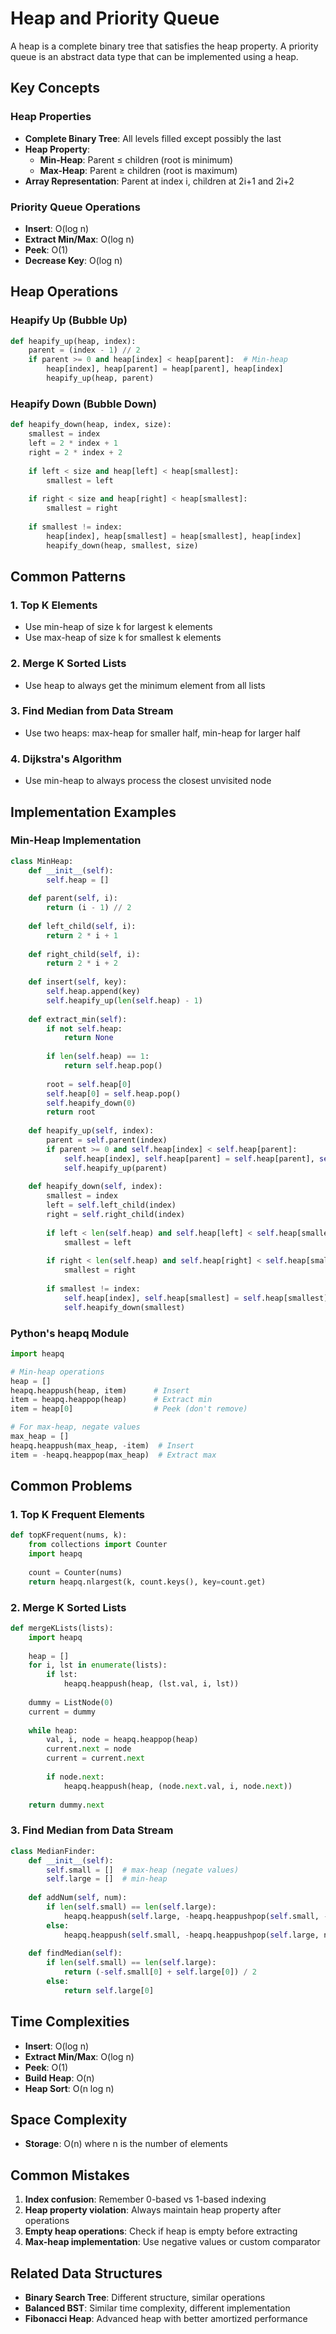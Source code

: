 # Heap and Priority Queue

A heap is a complete binary tree that satisfies the heap property. A priority queue is an abstract data type that can be implemented using a heap.

## Key Concepts

### Heap Properties
- **Complete Binary Tree**: All levels filled except possibly the last
- **Heap Property**: 
  - **Min-Heap**: Parent ≤ children (root is minimum)
  - **Max-Heap**: Parent ≥ children (root is maximum)
- **Array Representation**: Parent at index i, children at 2i+1 and 2i+2

### Priority Queue Operations
- **Insert**: O(log n)
- **Extract Min/Max**: O(log n)
- **Peek**: O(1)
- **Decrease Key**: O(log n)

## Heap Operations

### Heapify Up (Bubble Up)
```python
def heapify_up(heap, index):
    parent = (index - 1) // 2
    if parent >= 0 and heap[index] < heap[parent]:  # Min-heap
        heap[index], heap[parent] = heap[parent], heap[index]
        heapify_up(heap, parent)
```

### Heapify Down (Bubble Down)
```python
def heapify_down(heap, index, size):
    smallest = index
    left = 2 * index + 1
    right = 2 * index + 2
    
    if left < size and heap[left] < heap[smallest]:
        smallest = left
    
    if right < size and heap[right] < heap[smallest]:
        smallest = right
    
    if smallest != index:
        heap[index], heap[smallest] = heap[smallest], heap[index]
        heapify_down(heap, smallest, size)
```

## Common Patterns

### 1. Top K Elements
- Use min-heap of size k for largest k elements
- Use max-heap of size k for smallest k elements

### 2. Merge K Sorted Lists
- Use heap to always get the minimum element from all lists

### 3. Find Median from Data Stream
- Use two heaps: max-heap for smaller half, min-heap for larger half

### 4. Dijkstra's Algorithm
- Use min-heap to always process the closest unvisited node

## Implementation Examples

### Min-Heap Implementation
```python
class MinHeap:
    def __init__(self):
        self.heap = []
    
    def parent(self, i):
        return (i - 1) // 2
    
    def left_child(self, i):
        return 2 * i + 1
    
    def right_child(self, i):
        return 2 * i + 2
    
    def insert(self, key):
        self.heap.append(key)
        self.heapify_up(len(self.heap) - 1)
    
    def extract_min(self):
        if not self.heap:
            return None
        
        if len(self.heap) == 1:
            return self.heap.pop()
        
        root = self.heap[0]
        self.heap[0] = self.heap.pop()
        self.heapify_down(0)
        return root
    
    def heapify_up(self, index):
        parent = self.parent(index)
        if parent >= 0 and self.heap[index] < self.heap[parent]:
            self.heap[index], self.heap[parent] = self.heap[parent], self.heap[index]
            self.heapify_up(parent)
    
    def heapify_down(self, index):
        smallest = index
        left = self.left_child(index)
        right = self.right_child(index)
        
        if left < len(self.heap) and self.heap[left] < self.heap[smallest]:
            smallest = left
        
        if right < len(self.heap) and self.heap[right] < self.heap[smallest]:
            smallest = right
        
        if smallest != index:
            self.heap[index], self.heap[smallest] = self.heap[smallest], self.heap[index]
            self.heapify_down(smallest)
```

### Python's heapq Module
```python
import heapq

# Min-heap operations
heap = []
heapq.heappush(heap, item)      # Insert
item = heapq.heappop(heap)      # Extract min
item = heap[0]                  # Peek (don't remove)

# For max-heap, negate values
max_heap = []
heapq.heappush(max_heap, -item)  # Insert
item = -heapq.heappop(max_heap)  # Extract max
```

## Common Problems

### 1. Top K Frequent Elements
```python
def topKFrequent(nums, k):
    from collections import Counter
    import heapq
    
    count = Counter(nums)
    return heapq.nlargest(k, count.keys(), key=count.get)
```

### 2. Merge K Sorted Lists
```python
def mergeKLists(lists):
    import heapq
    
    heap = []
    for i, lst in enumerate(lists):
        if lst:
            heapq.heappush(heap, (lst.val, i, lst))
    
    dummy = ListNode(0)
    current = dummy
    
    while heap:
        val, i, node = heapq.heappop(heap)
        current.next = node
        current = current.next
        
        if node.next:
            heapq.heappush(heap, (node.next.val, i, node.next))
    
    return dummy.next
```

### 3. Find Median from Data Stream
```python
class MedianFinder:
    def __init__(self):
        self.small = []  # max-heap (negate values)
        self.large = []  # min-heap
    
    def addNum(self, num):
        if len(self.small) == len(self.large):
            heapq.heappush(self.large, -heapq.heappushpop(self.small, -num))
        else:
            heapq.heappush(self.small, -heapq.heappushpop(self.large, num))
    
    def findMedian(self):
        if len(self.small) == len(self.large):
            return (-self.small[0] + self.large[0]) / 2
        else:
            return self.large[0]
```

## Time Complexities
- **Insert**: O(log n)
- **Extract Min/Max**: O(log n)
- **Peek**: O(1)
- **Build Heap**: O(n)
- **Heap Sort**: O(n log n)

## Space Complexity
- **Storage**: O(n) where n is the number of elements

## Common Mistakes
1. **Index confusion**: Remember 0-based vs 1-based indexing
2. **Heap property violation**: Always maintain heap property after operations
3. **Empty heap operations**: Check if heap is empty before extracting
4. **Max-heap implementation**: Use negative values or custom comparator

## Related Data Structures
- **Binary Search Tree**: Different structure, similar operations
- **Balanced BST**: Similar time complexity, different implementation
- **Fibonacci Heap**: Advanced heap with better amortized performance
